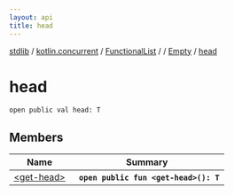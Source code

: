 ```yaml
---
layout: api
title: head
---
```

[stdlib](../../../../../index.md) / [kotlin.concurrent](../../../../index.md) / [FunctionalList](../../../index.md) / [<class-object-for-FunctionalList>](../../index.md) / [Empty](../index.md) / [head](index.md)

# head

```
open public val head: T
```

## Members

| Name | Summary |
|------|---------|
|[&lt;get-head&gt;](_get-head_.md)|&nbsp;&nbsp;**`open public fun <get-head>(): T`**<br>|
